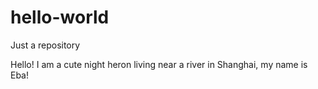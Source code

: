 # hello-world
Just a repository

Hello! I am a cute night heron living near a river in Shanghai, my name is Eba!
